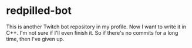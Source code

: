 # redpilled-bot

This is another Twitch bot repository in my profile. Now I want to write it in C++.
I'm not sure if I'll even finish it.
So if there's no commits for a long time, then I've given up.
